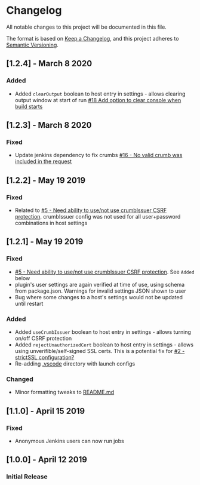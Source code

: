 # Changelog
All notable changes to this project will be documented in this file.

The format is based on [Keep a Changelog](https://keepachangelog.com/en/1.0.0/),
and this project adheres to [Semantic Versioning](https://semver.org/spec/v2.0.0.html).

## [1.2.4] - March 8 2020
### Added
- Added `clearOutput` boolean to host entry in settings - allows clearing output window at start of run [#18 Add option to clear console when build starts](https://github.com/dave-hagedorn/jenkins-runner/issues/18)

## [1.2.3] - March 8 2020
### Fixed 
- Update jenkins dependency to fix crumbs [#16 - No valid crumb was included in the request](https://github.com/dave-hagedorn/jenkins-runner/issues/16)

## [1.2.2] - May 19 2019
### Fixed
- Related to [#5 - Need ability to use/not use crumbIssuer CSRF protection](https://github.com/dave-hagedorn/jenkins-runner/issues/5).  crumbIssuer config was not used for all user+password combinations in host settings

## [1.2.1] - May 19 2019
### Fixed
- [#5 - Need ability to use/not use crumbIssuer CSRF protection](https://github.com/dave-hagedorn/jenkins-runner/issues/5). See `Added` below
- plugin's user settings are again verified at time of use, using schema from package.json.  Warnings for invalid settings JSON shown to user
- Bug where some changes to a host's settings would not be updated until restart
### Added
- Added `useCrumbIssuer` boolean to host entry in settings - allows turning on/off CSRF protection
- Added `rejectUnauthorizedCert` boolean to host entry in settings - allows using unverifible/self-signed SSL certs.  This is a potential fix for [#2 -strictSSL configuration?](https://github.com/dave-hagedorn/jenkins-runner/issues/2)
- Re-adding [.vscode](https://github.com/dave-hagedorn/jenkins-runner/blob/master/.vscode) directory with launch configs
### Changed
- Minor formatting tweaks to [README.md](https://github.com/dave-hagedorn/jenkins-runner/blob/master/README.md)

## [1.1.0] - April 15 2019
### Fixed
- Anonymous Jenkins users can now run jobs

## [1.0.0] - April 12 2019
### Initial Release